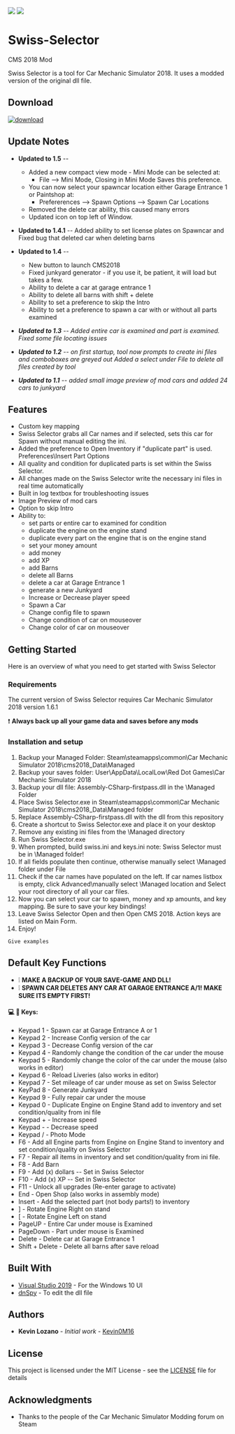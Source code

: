 <img src= "SwissSelector1.5_big.png"/>
<img src= "SwissSelector1.5_mini.png"/>
<link rel="shortcut icon" type="image/x-icon" href="/Swiss%20Selector/Swiss%20Selector/ss3.ico">

# Swiss-Selector
CMS 2018 Mod

Swiss Selector is a tool for Car Mechanic Simulator 2018. It uses a modded version of the original dll file.

## Download

<a href="https://github.com/Kevin0M16/Swiss-Selector/releases/latest/download/Swiss-Selector.zip"><img src="https://img.shields.io/badge/dynamic/json.svg?label=download&url=https://api.github.com/repos/Kevin0M16/Swiss-Selector/releases/latest&query=$.assets[1].name&style=for-the-badge" alt="download"/></a>

<!--<a href="https://github.com/Kevin0M16/Swiss-Selector/releases/latest/download/Assembly-CSharp-firstpass.dll"><img src="https://img.shields.io/badge/dynamic/json.svg?label=download&url=https://api.github.com/repos/Kevin0M16/Swiss-Selector/releases/latest&query=$.assets[0].name&style=plastic" alt="download"/></a>

<a href="https://github.com/Kevin0M16/Swiss-Selector/releases/latest/download/Swiss.Selector.exe"><img src="https://img.shields.io/badge/dynamic/json.svg?label=download&url=https://api.github.com/repos/Kevin0M16/Swiss-Selector/releases/latest&query=$.assets[2].name&style=plastic" alt="download"/></a>-->

## Update Notes

* **Updated to 1.5** --
  * Added a new compact view mode - Mini Mode can be selected at:
    * File --> Mini Mode, Closing in Mini Mode Saves this preference.
  * You can now select your spawncar location either Garage Entrance 1 or Paintshop at:
    * Prefererences --> Spawn Options --> Spawn Car Locations
  * Removed the delete car ability, this caused many errors
  * Updated icon on top left of Window.

* **Updated to 1.4.1** -- Added ability to set license plates on Spawncar and Fixed bug that deleted car when deleting barns

* **Updated to 1.4** --
  * New button to launch CMS2018
  * Fixed junkyard generator - if you use it, be patient, it will load but takes a few.
  * Ability to delete a car at garage entrance 1
  * Ability to delete all barns with shift + delete
  * Ability to set a preference to skip the Intro
  * Ability to set a preference to spawn a car with or without all parts examined

* <i>**Updated to 1.3** -- Added entire car is examined and part is examined. Fixed some file locating issues</i>
* <i>**Updated to 1.2** -- on first startup, tool now prompts to create ini files and comboboxes are greyed out
Added a select under File to delete all files created by tool</i>
* <i>**Updated to 1.1** -- added small image preview of mod cars and added 24 cars to junkyard</i>

## Features
* Custom key mapping
* Swiss Selector grabs all Car names and if selected, sets this car for Spawn without manual editing the ini.
* Added the preference to Open Inventory if "duplicate part" is used. Preferences\Insert Part Options
* All quality and condition for duplicated parts is set within the Swiss Selector.
* All changes made on the Swiss Selector write the necessary ini files in real time automatically
* Built in log textbox for troubleshooting issues
* Image Preview of mod cars
* Option to skip Intro
* Ability to:
  * set parts or entire car to examined for condition
  * duplicate the engine on the engine stand
  * duplicate every part on the engine that is on the engine stand
  * set your money amount
  * add money
  * add XP
  * add Barns
  * delete all Barns
  * delete a car at Garage Entrance 1
  * generate a new Junkyard
  * Increase or Decrease player speed
  * Spawn a Car
  * Change config file to spawn
  * Change condition of car on mouseover
  * Change color of car on mouseover


## Getting Started
Here is an overview of what you need to get started with Swiss Selector

### Requirements

The current version of Swiss Selector requires Car Mechanic Simulator 2018 version 1.6.1

:exclamation: **Always back up all your game data and saves before any mods**

### Installation and setup
1. Backup your Managed Folder:  Steam\steamapps\common\Car Mechanic Simulator 2018\cms2018_Data\Managed<br />
2. Backup your saves folder: User\AppData\LocalLow\Red Dot Games\Car Mechanic Simulator 2018<br />
3. Backup your dll file: Assembly-CSharp-firstpass.dll in the \Managed Folder<br />
4. Place Swiss Selector.exe in Steam\steamapps\common\Car Mechanic Simulator 2018\cms2018_Data\Managed folder<br />
5. Replace Assembly-CSharp-firstpass.dll with the dll from this repository<br />
6.  Create a shortcut to Swiss Selector.exe and place it on your desktop<br />
7. Remove any existing ini files from the \Managed directory<br />
8. Run Swiss Selector.exe<br />
9. When prompted, build swiss.ini and keys.ini note: Swiss Selector must be in \Managed folder!<br />
10. If all fields populate then continue, otherwise manually select \Managed folder under File<br />
11. Check if the car names have populated on the left. If car names listbox is empty, click Advanced\manually select \Managed location and Select your root directory of all your car files.<br />
12. Now you can select your car to spawn, money and xp amounts, and key mapping. Be sure to save your key bindings!<br />
13. Leave Swiss Selector Open and then Open CMS 2018. Action keys are listed on Main Form.<br />
14. Enjoy!<br />


```
Give examples
```
## Default Key Functions

* :grey_exclamation: **MAKE A BACKUP OF YOUR SAVE-GAME AND DLL!**
* :grey_exclamation: **SPAWN CAR DELETES ANY CAR AT GARAGE ENTRANCE A/1! MAKE SURE ITS EMPTY FIRST!**

#### :computer: :key: Keys:
* Keypad 1 - Spawn car at Garage Entrance A or 1
* Keypad 2 - Increase Config version of the car
* Keypad 3 - Decrease Config version of the car
* Keypad 4 - Randomly change the condition of the car under the mouse
* Keypad 5 - Randomly change the color of the car under the mouse (also works in editor)
* Keypad 6 - Reload Liveries (also works in editor)
* Keypad 7 - Set mileage of car under mouse as set on Swiss Selector
* KeyPad 8 - Generate Junkyard
* Keypad 9 - Fully repair car under the mouse
* Keypad 0 - Duplicate Engine on Engine Stand add to inventory and set condition/quality from ini file
* Keypad + - Increase speed
* Keypad - - Decrease speed
* Keypad / - Photo Mode
* F6 - Add all Engine parts from Engine on Engine Stand to inventory and set condition/quality on Swiss Selector
* F7 - Repair all items in inventory and set condition/quality from ini file.
* F8 - Add Barn
* F9 - Add (x) dollars -- Set in Swiss Selector
* F10 - Add (x) XP -- Set in Swiss Selector
* F11 - Unlock all upgrades (Re-enter garage to activate)
* End - Open Shop (also works in assembly mode)
* Insert - Add the selected part (not body parts!) to inventory
* ] - Rotate Engine Right on stand
* [ - Rotate Engine Left on stand
* PageUP - Entire Car under mouse is Examined
* PageDown - Part under mouse is Examined
* Delete - Delete car at Garage Entrance 1
* Shift + Delete - Delete all barns after save reload

## Built With

* [Visual Studio 2019](https://visualstudio.microsoft.com/downloads/) - For the Windows 10 UI
* [dnSpy](https://github.com/0xd4d/dnSpy) - To edit the dll file

## Authors

* **Kevin Lozano** - *Initial work* - [Kevin0M16](https://github.com/Kevin0M16)

## License

This project is licensed under the MIT License - see the [LICENSE](/LICENSE) file for details

## Acknowledgments

* Thanks to the people of the Car Mechanic Simulator Modding forum on Steam

